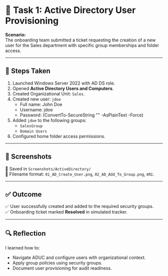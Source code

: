 # 🧩 Task 1: Active Directory User Provisioning

**Scenario:**  
The onboarding team submitted a ticket requesting the creation of a new user for the Sales department with specific group memberships and folder access.

---

## 🔧 Steps Taken

1. Launched Windows Server 2022 with AD DS role.
2. Opened **Active Directory Users and Computers**.
3. Created Organizational Unit: `Sales`.
4. Created new user: `jdoe`
   - Full name: John Doe
   - Username: jdoe
   - Password: (ConvertTo-SecureString "<REDACTED>" -AsPlainText -Force)
5. Added `jdoe` to the following groups:
   - `SalesGroup`
   - `Domain Users`
6. Configured home folder access permissions.

---

## 📸 Screenshots

📂 Saved in `Screenshots/ActiveDirectory/`  
📝 Filename format: `01_AD_Create_User.png`, `02_AD_Add_To_Group.png`, etc.

---

## ✅ Outcome

✅ User successfully created and added to the required security groups.  
✅ Onboarding ticket marked **Resolved** in simulated tracker.

---

## 🔍 Reflection

I learned how to:
- Navigate ADUC and configure users with organizational context.
- Apply group policies using security groups.
- Document user provisioning for audit readiness.

